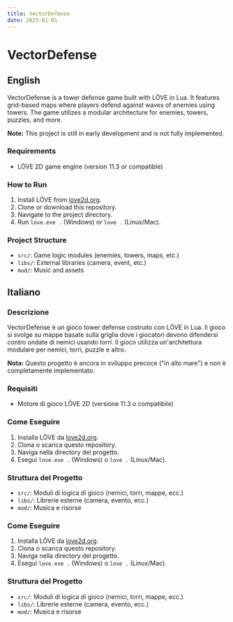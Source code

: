 ```yaml
---
title: VectorDefense
date: 2025-01-01
---
```

# VectorDefense

## English

VectorDefense is a tower defense game built with LÖVE in Lua. It features grid-based maps where players defend against waves of enemies using towers. The game utilizes a modular architecture for enemies, towers, puzzles, and more.

**Note:** This project is still in early development  and is not fully implemented.

### Requirements
- LÖVE 2D game engine (version 11.3 or compatible)

### How to Run
1. Install LÖVE from [love2d.org](https://love2d.org).
2. Clone or download this repository.
3. Navigate to the project directory.
4. Run `love.exe .` (Windows) or `love .` (Linux/Mac).

### Project Structure
- `src/`: Game logic modules (enemies, towers, maps, etc.)
- `libs/`: External libraries (camera, event, etc.)
- `mod/`: Music and assets

## Italiano

### Descrizione
VectorDefense è un gioco tower defense costruito con LÖVE in Lua. Il gioco si svolge su mappe basate sulla griglia dove i giocatori devono difendersi contro ondate di nemici usando torri. Il gioco utilizza un'architettura modulare per nemici, torri, puzzle e altro.

**Nota:** Questo progetto è ancora in sviluppo precoce ("in alto mare") e non è completamente implementato.

### Requisiti
- Motore di gioco LÖVE 2D (versione 11.3 o compatibile)

### Come Eseguire
1. Installa LÖVE da [love2d.org](https://love2d.org).
2. Clona o scarica questo repository.
3. Naviga nella directory del progetto.
4. Esegui `love.exe .` (Windows) o `love .` (Linux/Mac).

### Struttura del Progetto
- `src/`: Moduli di logica di gioco (nemici, torri, mappe, ecc.)
- `libs/`: Librerie esterne (camera, evento, ecc.)
- `mod/`: Musica e risorse

### Come Eseguire
1. Installa LÖVE da [love2d.org](https://love2d.org).
2. Clona o scarica questo repository.
3. Naviga nella directory del progetto.
4. Esegui `love.exe .` (Windows) o `love .` (Linux/Mac).

### Struttura del Progetto
- `src/`: Moduli di logica di gioco (nemici, torri, mappe, ecc.)
- `libs/`: Librerie esterne (camera, evento, ecc.)
- `mod/`: Musica e risorse
